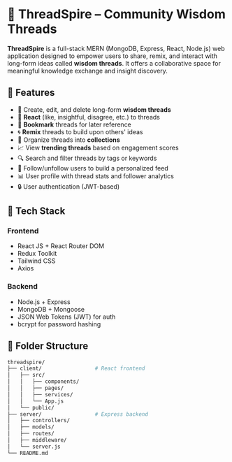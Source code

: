 # 🧵 ThreadSpire – Community Wisdom Threads

**ThreadSpire** is a full-stack MERN (MongoDB, Express, React, Node.js) web application designed to empower users to share, remix, and interact with long-form ideas called **wisdom threads**. It offers a collaborative space for meaningful knowledge exchange and insight discovery.

## 🚀 Features

- 🔗 Create, edit, and delete long-form **wisdom threads**
- 💬 **React** (like, insightful, disagree, etc.) to threads
- 📌 **Bookmark** threads for later reference
- 🌀 **Remix** threads to build upon others' ideas
- 📁 Organize threads into **collections**
- 📈 View **trending threads** based on engagement scores
- 🔍 Search and filter threads by tags or keywords
- 👤 Follow/unfollow users to build a personalized feed
- 📊 User profile with thread stats and follower analytics
- 🔒 User authentication (JWT-based)

## 🧱 Tech Stack

### Frontend
- React JS + React Router DOM
- Redux Toolkit
- Tailwind CSS
- Axios

### Backend
- Node.js + Express
- MongoDB + Mongoose
- JSON Web Tokens (JWT) for auth
- bcrypt for password hashing

## 📂 Folder Structure

```bash
threadspire/
├── client/                 # React frontend
│   ├── src/
│   │   ├── components/
│   │   ├── pages/
│   │   ├── services/
│   │   └── App.js
│   └── public/
├── server/                 # Express backend
│   ├── controllers/
│   ├── models/
│   ├── routes/
│   ├── middleware/
│   └── server.js
└── README.md
```
